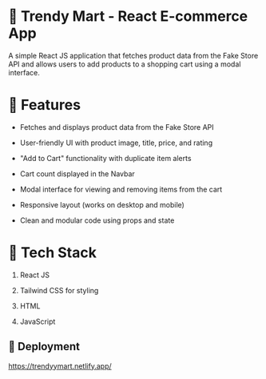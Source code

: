 # 🛒 Trendy Mart - React E-commerce App

A simple React JS application that fetches product data from the Fake Store API and allows users to add products to a shopping cart using a modal interface.

# 📌 Features

* Fetches and displays product data from the Fake Store API

* User-friendly UI with product image, title, price, and rating

* "Add to Cart" functionality with duplicate item alerts

* Cart count displayed in the Navbar

* Modal interface for viewing and removing items from the cart

* Responsive layout (works on desktop and mobile)

* Clean and modular code using props and state

# 🔧 Tech Stack

1. React JS

2. Tailwind CSS for styling

3. HTML

4. JavaScript


## 🚀 Deployment
https://trendyymart.netlify.app/

